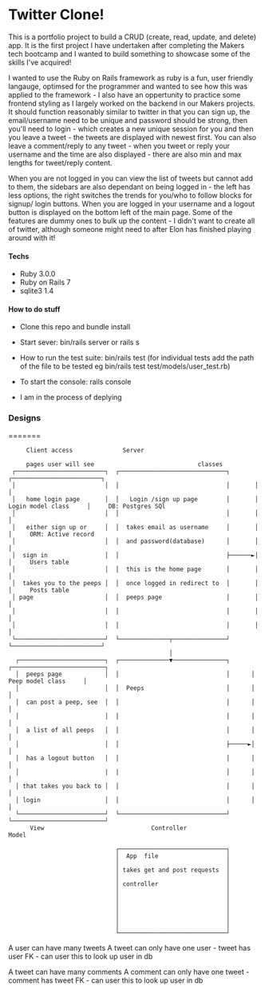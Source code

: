 # Twitter Clone!

This is a portfolio project to build a CRUD (create, read, update, and delete) app. It is the first project
I have undertaken after completing the Makers tech bootcamp and I wanted to build something to showcase some
of the skills I've acquired!

I wanted to use the Ruby on Rails framework as ruby is a fun, user friendly langauge, optimsed for the programmer
and wanted to see how this was applied to the framework - I also have an oppertunity to practice some frontend styling
as I largely worked on the backend in our Makers projects. It should function reasonably similar to twitter in that
you can sign up, the email/username need to be unique and password should be strong, then you'll need to login -
which creates a new unique session for you and then you leave a tweet - the tweets are displayed with newest first.
You can also leave a comment/reply to any tweet - when you tweet or reply your username and the time are also
displayed - there are also min and max lengths for tweet/reply content.

When you are not logged in you can view the list of tweets but cannot add to them, the sidebars are also dependant
on being logged in - the left has less options, the right switches the trends for you/who to follow blocks for signup/
login buttons. When you are logged in your username and a logout button is displayed on the bottom left of the main
page. Some of the features are dummy ones to bulk up the content - I didn't want to create all of twitter, although
someone might need to after Elon has finished playing around with it!

#### Techs

- Ruby 3.0.0
- Ruby on Rails 7
- sqlite3 1.4

#### How to do stuff

- Clone this repo and bundle install

- Start sever: bin/rails server or rails s

- How to run the test suite: bin/rails test
  (for individual tests add the path of the file to be tested eg bin/rails test test/models/user_test.rb)

- To start the console: rails console

- I am in the process of deplying

### Designs

=======

         Client access              Server

         pages user will see                             classes
     ┌─────────────────────────┐  ┌──────────────────────────────┐       ┌─────────────────────────┐
     │                         │  │                              │       │                         │
     │   home login page       │  │   Login /sign up page        │       │   Login model class     │     DB: Postgres SQl
     │                         │  │                              │       │                         │
     │   either sign up or     │  │  takes email as username     │       │                         │     ORM: Active record
     │                         │  │  and password(database)      │       │                         │
     │  sign in                │  │                              ├──────►│                         │     Users table
     │                         │  │  this is the home page       │       │                         │
     │  takes you to the peeps │  │  once logged in redirect to  │       │                         │     Posts table
     │ page                    │  │  peeps page                  │       │                         │
     │                         │  │                              │       │                         │
     │                         │  │                              │       │                         │
     └─────────────────────────┘  └──────────────┬───────────────┘       └─────────────────────────┘
                                                 │
      ┌────────────────────────┐  ┌──────────────▼───────────────┐      ┌──────────────────────────┐
      │  peeps page            │  │                              │      │     Peep model class     │
      │                        │  │  Peeps                       │      │                          │
      │  can post a peep, see  │  │                              │      │                          │
      │                        │  │                              │      │                          │
      │  a list of all peeps   │  │                              │      │                          │
      │                        │  │                              ├─────►│                          │
      │  has a logout button   │  │                              │      │                          │
      │                        |  |                              │      │                          │
      │ that takes you back to │  │                              │      │                          │
      │ login                  │  │                              │      │                          │
      └────────────────────────┘  └──────────────────────────────┘      └──────────────────────────┘
          View                              Controller                           Model

                                  ┌──────────────────────────────┐
                                  │  App  file                   │
                                  │                              │
                                  │ takes get and post requests  │
                                  │                              │
                                  │ controller                   │
                                  │                              │
                                  │                              │
                                  │                              │
                                  │                              │
                                  │                              │
                                  │                              │
                                  └──────────────────────────────┘

A user can have many tweets
A tweet can only have one user - tweet has user FK - can user this to look up user in db

A tweet can have many comments
A comment can only have one tweet - comment has tweet FK - can user this to look up user in db
